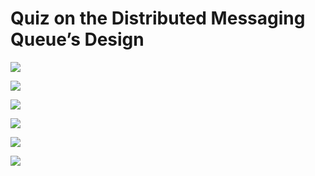 # Quiz on the Distributed Messaging Queue’s Design

![](<https://kuweiguge.github.io/Grokking-Modern-System-Design-Interview-Gitbook/assets/Screenshot 2023-09-02 at 3.48.32 PM.png>)

![](<https://kuweiguge.github.io/Grokking-Modern-System-Design-Interview-Gitbook/assets/Screenshot 2023-09-02 at 3.48.56 PM.png>)

![](<https://kuweiguge.github.io/Grokking-Modern-System-Design-Interview-Gitbook/assets/Screenshot 2023-09-02 at 3.49.14 PM.png>)

![](<https://kuweiguge.github.io/Grokking-Modern-System-Design-Interview-Gitbook/assets/Screenshot 2023-09-02 at 3.49.35 PM.png>)

![](<https://kuweiguge.github.io/Grokking-Modern-System-Design-Interview-Gitbook/assets/Screenshot 2023-09-02 at 3.49.55 PM.png>)

![](<https://kuweiguge.github.io/Grokking-Modern-System-Design-Interview-Gitbook/assets/Screenshot 2023-09-02 at 3.50.37 PM.png>)
